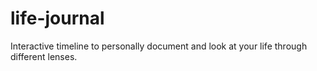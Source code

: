 # life-journal
Interactive timeline to personally document and look at your life through different lenses.
